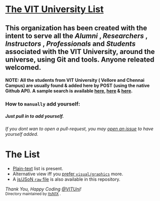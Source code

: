 # <a href="https://github.com/VITUni/List/blob/master/List.md">The VIT University List</a>
## This organization has been created with the intent to serve all the *Alumni* , *Researchers* , *Instructors* , *Professionals* and *Students* associated with the VIT University, around the universe, using Git and tools. Anyone releated welcomed.
#### NOTE: All the students from VIT University ( Vellore and Chennai Campus) are usually found & added here by POST (using the native Github API). A sample search is available <a href="https://api.github.com/search/users?q=+location:vit">here</a>, <a href= "https://api.github.com/search/users?q=+location:vellore">here</a> & <a href= "https://api.github.com/search/users?q=+location:vitUniversity">here</a>.
### How to `manually` add yourself:
##### Just pull in to add yourself.
###### If you dont wan to open a pull-request, you may [open an issue](https://github.com/vituni/List/isuues) to have yourself added.

# The List
- [Plain-text](/List.md) list is present.
- Alternative view iff you [prefer `visual/graphics`](https://vituni.github.io/vellore-github-network/) more.
- A [js/JSoN `raw` file](/List.js) is also available in this repository.


*Thank You, Happy Coding [@VITUni](https://vit.ac.in)!*  
<sub>
Directory maintained by <a href="http://github.com/itsN1X">itsN1X</a> .
</sub>
